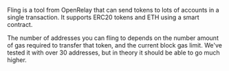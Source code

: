 Fling is a tool from OpenRelay that can send tokens to lots of accounts in a
single transaction. It supports ERC20 tokens and ETH using a smart contract.

The number of addresses you can fling to depends on the number amount of gas
required to transfer that token, and the current block gas limit. We've tested
it with over 30 addresses, but in theory it should be able to go much higher.
